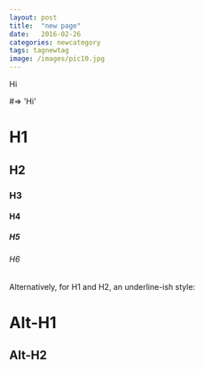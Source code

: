```yaml
---
layout: post
title:  "new page"
date:   2016-02-26
categories: newcategory
tags: tagnewtag
image: /images/pic10.jpg
---
```


Hi

#=> 'Hi'

# H1
## H2
### H3
#### H4
##### H5
###### H6

Alternatively, for H1 and H2, an underline-ish style:

Alt-H1
======

Alt-H2
------

